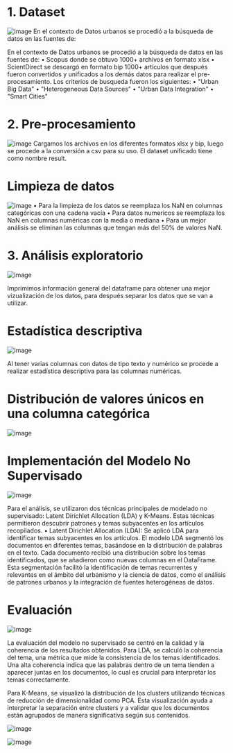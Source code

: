 # 1. Dataset
![image](https://github.com/user-attachments/assets/96d87e5d-55b5-447f-97c9-08949558ac25)
En el contexto de Datos urbanos se procedió a la búsqueda de datos en las fuentes de: 

En el contexto de Datos urbanos se procedió a la búsqueda de datos en las fuentes de: 
•	Scopus donde se obtuvo 1000+ archivos en formato xlsx
•	ScientDirect se descargó en formato bip 1000+ artículos que después fueron convertidos y unificados a los demás datos para realizar el pre-procesamiento. 
Los criterios de busqueda fueron los siguientes:
•	"Urban Big Data"
•	"Heterogeneous Data Sources"
•	"Urban Data Integration"
•	"Smart Cities"

# 2. Pre-procesamiento
![image](https://github.com/user-attachments/assets/61a4d660-5c52-4f55-b828-d37b5fd2f7d2)
Cargamos los archivos en los diferentes formatos xlsx y bip, luego se procede a la conversión a csv para su uso. El dataset unificado tiene como nombre result.

# Limpieza de datos
![image](https://github.com/user-attachments/assets/87ac3282-a7b0-4971-83cd-1d0453274f68)
•	Para la limpieza de los datos se reemplaza los NaN en columnas categóricas con una cadena vacía
•	Para datos numericos se reemplaza los NaN en columnas numéricas con la media o mediana
•	Para un mejor análisis se eliminan las columnas que tengan más del 50% de valores NaN.

# 3. Análisis exploratorio
![image](https://github.com/user-attachments/assets/929641e7-5888-43ac-980c-64f31252a86f)

Imprimimos información general del dataframe para obtener una mejor vizualización de los datos, para después separar los datos que se van a utilizar. 

# Estadística descriptiva
![image](https://github.com/user-attachments/assets/4dc8a58b-3279-4cd1-b896-b26d3443255c)

Al tener varias columnas con datos de tipo texto y numérico se procede a realizar estadística descriptiva para las columnas numéricas.

# Distribución de valores únicos en una columna categórica
![image](https://github.com/user-attachments/assets/9cf7abad-329c-4778-88b1-9878124bc174)

# Implementación del Modelo No Supervisado

![image](https://github.com/user-attachments/assets/a52a0542-0fe7-4a52-b65c-9fd9b830b69c)

Para el análisis, se utilizaron dos técnicas principales de modelado no supervisado: Latent Dirichlet Allocation (LDA) y K-Means. Estas técnicas permitieron descubrir patrones y temas subyacentes en los artículos recopilados.
•	Latent Dirichlet Allocation (LDA): Se aplicó LDA para identificar temas subyacentes en los artículos. El modelo LDA segmentó los documentos en diferentes temas, basándose en la distribución de palabras en el texto. Cada documento recibió una distribución sobre los temas identificados, que se añadieron como nuevas columnas en el DataFrame. Esta segmentación facilitó la identificación de temas recurrentes y relevantes en el ámbito del urbanismo y la ciencia de datos, como el análisis de patrones urbanos y la integración de fuentes heterogéneas de datos.

# Evaluación
![image](https://github.com/user-attachments/assets/1f84a953-20aa-4907-b1c2-043304a6a4bc)

La evaluación del modelo no supervisado se centró en la calidad y la coherencia de los resultados obtenidos. Para LDA, se calculó la coherencia del tema, una métrica que mide la consistencia de los temas identificados. Una alta coherencia indica que las palabras dentro de un tema tienden a aparecer juntas en los documentos, lo cual es crucial para interpretar los temas correctamente.

Para K-Means, se visualizó la distribución de los clusters utilizando técnicas de reducción de dimensionalidad como PCA. Esta visualización ayuda a interpretar la separación entre clusters y a validar que los documentos están agrupados de manera significativa según sus contenidos.

![image](https://github.com/user-attachments/assets/913f302b-0bb6-40ad-80ed-73e901dc5601)

![image](https://github.com/user-attachments/assets/978854ac-209f-4de1-b2fd-98ed4825364c)







